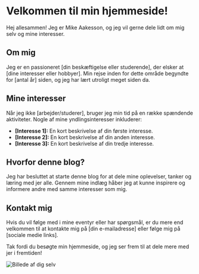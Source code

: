 # Velkommen til min hjemmeside!

Hej allesammen! Jeg er Mike Aakesson, og jeg vil gerne dele lidt om mig selv og mine interesser.

## Om mig

Jeg er en passioneret [din beskæftigelse eller studerende], der elsker at [dine interesser eller hobbyer]. Min rejse inden for dette område begyndte for [antal år] siden, og jeg har lært utroligt meget siden da.

## Mine interesser

Når jeg ikke [arbejder/studerer], bruger jeg min tid på en række spændende aktiviteter. Nogle af mine yndlingsinteresser inkluderer:

- **[Interesse 1]:** En kort beskrivelse af din første interesse.
- **[Interesse 2]:** En kort beskrivelse af din anden interesse.
- **[Interesse 3]:** En kort beskrivelse af din tredje interesse.

## Hvorfor denne blog?

Jeg har besluttet at starte denne blog for at dele mine oplevelser, tanker og læring med jer alle. Gennem mine indlæg håber jeg at kunne inspirere og informere andre med samme interesser som mig.

## Kontakt mig

Hvis du vil følge med i mine eventyr eller har spørgsmål, er du mere end velkommen til at kontakte mig på [din e-mailadresse] eller følge mig på [sociale medie links].

Tak fordi du besøgte min hjemmeside, og jeg ser frem til at dele mere med jer i fremtiden!

![Billede af dig selv](billede.jpg)
